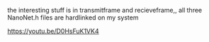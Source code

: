 the interesting stuff is in transmitframe and recieveframe,, all three NanoNet.h files are hardlinked on my system

https://youtu.be/D0HsFuK1VK4
